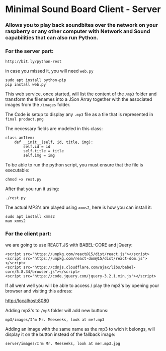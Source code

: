 # Minimal Sound Board Client - Server



### Allows you to play back soundbites over the network on your raspberry or any other computer with Network and Sound capabilities that can also run Python.

### For the server part:

	http://bit.ly/python-rest

in case you missed it, you will need `web.py`

    sudo apt install python-pip
    pip install web.py

This web service, once started, will list the content of the `/mp3` folder and transform the filenames into a JSon Array together with the associated images from the `/images` folder.

The Code is setup to display any `.mp3` file as a tile that is represented in `final product.png`

The necessary fields are modeled in this class:

    class anItem:
    	def __init__(self, id, title, img):
    		self.id = id
    		self.title = title
    		self.img = img

To be able to run the python script, you must ensure that the file is executable:

    chmod +x rest.py

After that you run it using:

	./rest.py

The actual MP3's are played using `xmms2`, here is how you can install it:

	sudo apt install xmms2
	man xmms2

### For the client part:

we are going to use REACT.JS with BABEL-CORE and jQuery:

	<script src="https://unpkg.com/react@15/dist/react.js"></script>
	<script src="https://unpkg.com/react-dom@15/dist/react-dom.js"></script>
	<script src="https://cdnjs.cloudflare.com/ajax/libs/babel-core/5.8.34/browser.js"></script>
	<script src="https://code.jquery.com/jquery-3.2.1.min.js"></script>

If all went well you will be able to access / play the mp3's by opening your browser and visiting this adress: 

[http://localhost:8080](URL)

Adding mp3's to `/mp3` folder will add new buttons:

    mp3/images/I'm Mr. Meeseeks, look at me!.mp3

Adding an image with the same name as the mp3 to wich it belongs, will display it on the button instead of the fallback image:

    server/images/I'm Mr. Meeseeks, look at me!.mp3.jpg




